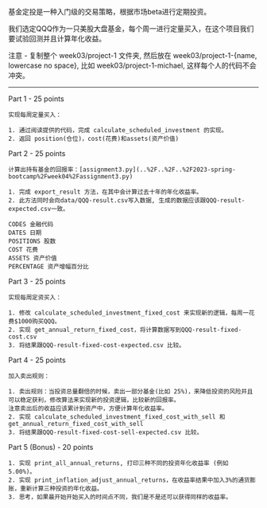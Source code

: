 基金定投是一种入门级的交易策略，根据市场beta进行定期投资。

我们选定QQQ作为一只美股大盘基金，每个周一进行定量买入，在这个项目我们要试验回测并且计算年化收益。

注意 - 复制整个 week03/project-1 文件夹, 然后放在 week03/project-1-{name, lowercase no space}, 
比如 week03/project-1-michael, 这样每个人的代码不会冲突。

-------
Part 1 - 25 points

```
实现每周定量买入：

1. 通过阅读提供的代码，完成 calculate_scheduled_investment 的实现。
2. 返回 position(仓位)，cost(花费)和assets(资产价值)

```

Part 2 - 25 points

```
计算出持有基金的回报率：[assignment3.py](..%2F..%2F..%2F2023-spring-bootcamp%2Fweek04%2Fassignment3.py)

1. 完成 export_result 方法，在其中会计算过去十年的年化收益率。
2. 此方法同时会向data/QQQ-result.csv写入数据, 生成的数据应该跟QQQ-result-expected.csv一致。

CODES 金融代码
DATES 日期
POSITIONS 股数
COST 花费
ASSETS 资产价值
PERCENTAGE 资产增幅百分比
```

Part 3 - 25 points

```
实现每周定资买入：

1. 修改 calculate_scheduled_investment_fixed_cost 来实现新的逻辑，每周一花费$1000购买QQQ。
2. 实现 get_annual_return_fixed_cost，将计算数据写到QQQ-result-fixed-cost.csv
3. 将结果跟QQQ-result-fixed-cost-expected.csv 比较。

```

Part 4 - 25 points
```
加入卖出规则：

1. 卖出规则：当投资总量翻倍的时候，卖出一部分基金(比如 25%)，来降低投资的风险并且可以稳定获利，修改算法来实现新的投资逻辑，比较新的回报率。
注意卖出后的收益应该累计到资产中，方便计算年化收益率。
2. 实现 calculate_scheduled_investment_fixed_cost_with_sell 和 get_annual_return_fixed_cost_with_sell
3. 将结果跟QQQ-result-fixed-cost-sell-expected.csv 比较。

```



Part 5 (Bonus) - 20 points

```
1. 实现 print_all_annual_returns, 打印三种不同的投资年化收益率 (例如 5.00%)。
2. 实现 print_inflation_adjust_annual_returns，在收益率结果中加入3%的通货膨胀，重新计算三种投资的年化收益。
3. 思考，如果最开始开始买入的时间点不同，我们是不是还可以获得同样的收益率。

```